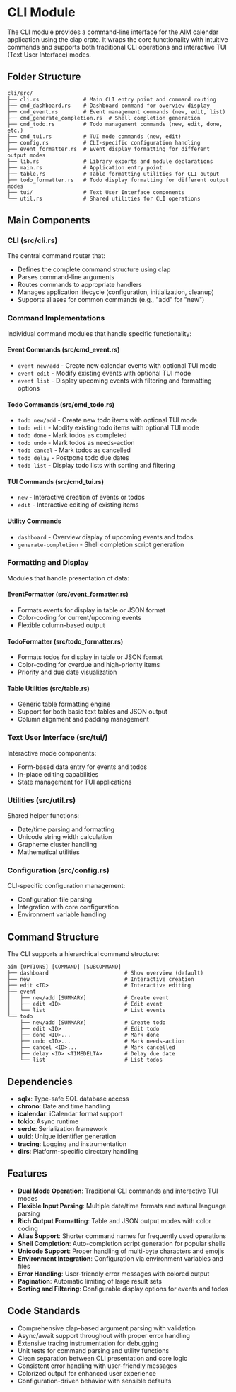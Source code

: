 # CLI Module

The CLI module provides a command-line interface for the AIM calendar application using the clap crate. It wraps the core functionality with intuitive commands and supports both traditional CLI operations and interactive TUI (Text User Interface) modes.

## Folder Structure

```
cli/src/
├── cli.rs              # Main CLI entry point and command routing
├── cmd_dashboard.rs    # Dashboard command for overview display
├── cmd_event.rs        # Event management commands (new, edit, list)
├── cmd_generate_completion.rs  # Shell completion generation
├── cmd_todo.rs         # Todo management commands (new, edit, done, etc.)
├── cmd_tui.rs          # TUI mode commands (new, edit)
├── config.rs           # CLI-specific configuration handling
├── event_formatter.rs  # Event display formatting for different output modes
├── lib.rs              # Library exports and module declarations
├── main.rs             # Application entry point
├── table.rs            # Table formatting utilities for CLI output
├── todo_formatter.rs   # Todo display formatting for different output modes
├── tui/                # Text User Interface components
└── util.rs             # Shared utilities for CLI operations
```

## Main Components

### CLI (src/cli.rs)

The central command router that:

- Defines the complete command structure using clap
- Parses command-line arguments
- Routes commands to appropriate handlers
- Manages application lifecycle (configuration, initialization, cleanup)
- Supports aliases for common commands (e.g., "add" for "new")

### Command Implementations

Individual command modules that handle specific functionality:

#### Event Commands (src/cmd_event.rs)

- `event new/add` - Create new calendar events with optional TUI mode
- `event edit` - Modify existing events with optional TUI mode
- `event list` - Display upcoming events with filtering and formatting options

#### Todo Commands (src/cmd_todo.rs)

- `todo new/add` - Create new todo items with optional TUI mode
- `todo edit` - Modify existing todo items with optional TUI mode
- `todo done` - Mark todos as completed
- `todo undo` - Mark todos as needs-action
- `todo cancel` - Mark todos as cancelled
- `todo delay` - Postpone todo due dates
- `todo list` - Display todo lists with sorting and filtering

#### TUI Commands (src/cmd_tui.rs)

- `new` - Interactive creation of events or todos
- `edit` - Interactive editing of existing items

#### Utility Commands

- `dashboard` - Overview display of upcoming events and todos
- `generate-completion` - Shell completion script generation

### Formatting and Display

Modules that handle presentation of data:

#### EventFormatter (src/event_formatter.rs)

- Formats events for display in table or JSON format
- Color-coding for current/upcoming events
- Flexible column-based output

#### TodoFormatter (src/todo_formatter.rs)

- Formats todos for display in table or JSON format
- Color-coding for overdue and high-priority items
- Priority and due date visualization

#### Table Utilities (src/table.rs)

- Generic table formatting engine
- Support for both basic text tables and JSON output
- Column alignment and padding management

### Text User Interface (src/tui/)

Interactive mode components:

- Form-based data entry for events and todos
- In-place editing capabilities
- State management for TUI applications

### Utilities (src/util.rs)

Shared helper functions:

- Date/time parsing and formatting
- Unicode string width calculation
- Grapheme cluster handling
- Mathematical utilities

### Configuration (src/config.rs)

CLI-specific configuration management:

- Configuration file parsing
- Integration with core configuration
- Environment variable handling

## Command Structure

The CLI supports a hierarchical command structure:

```
aim [OPTIONS] [COMMAND] [SUBCOMMAND]
├── dashboard                        # Show overview (default)
├── new                              # Interactive creation
├── edit <ID>                        # Interactive editing
├── event
│   ├── new/add [SUMMARY]            # Create event
│   ├── edit <ID>                    # Edit event
│   └── list                         # List events
└── todo
    ├── new/add [SUMMARY]            # Create todo
    ├── edit <ID>                    # Edit todo
    ├── done <ID>...                 # Mark done
    ├── undo <ID>...                 # Mark needs-action
    ├── cancel <ID>...               # Mark cancelled
    ├── delay <ID> <TIMEDELTA>       # Delay due date
    └── list                         # List todos
```

## Dependencies

- **sqlx**: Type-safe SQL database access
- **chrono**: Date and time handling
- **icalendar**: iCalendar format support
- **tokio**: Async runtime
- **serde**: Serialization framework
- **uuid**: Unique identifier generation
- **tracing**: Logging and instrumentation
- **dirs**: Platform-specific directory handling

## Features

- **Dual Mode Operation**: Traditional CLI commands and interactive TUI modes
- **Flexible Input Parsing**: Multiple date/time formats and natural language parsing
- **Rich Output Formatting**: Table and JSON output modes with color coding
- **Alias Support**: Shorter command names for frequently used operations
- **Shell Completion**: Auto-completion script generation for popular shells
- **Unicode Support**: Proper handling of multi-byte characters and emojis
- **Environment Integration**: Configuration via environment variables and files
- **Error Handling**: User-friendly error messages with colored output
- **Pagination**: Automatic limiting of large result sets
- **Sorting and Filtering**: Configurable display options for events and todos

## Code Standards

- Comprehensive clap-based argument parsing with validation
- Async/await support throughout with proper error handling
- Extensive tracing instrumentation for debugging
- Unit tests for command parsing and utility functions
- Clean separation between CLI presentation and core logic
- Consistent error handling with user-friendly messages
- Colorized output for enhanced user experience
- Configuration-driven behavior with sensible defaults
